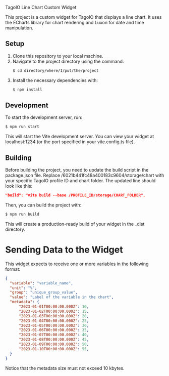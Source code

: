  TagoIO Line Chart Custom Widget

 This project is a custom widget for TagoIO that displays a line chart. It uses the ECharts library for chart rendering and Luxon for date and time manipulation.
 
 ## Setup
 
 1. Clone this repository to your local machine.
 2. Navigate to the project directory using the command:
    ```sh
    $ cd directory/where/I/put/the/project
    ```
 3. Install the necessary dependencies with:
    ```sh
    $ npm install
    ```
 
 ## Development
 
 To start the development server, run:
 ```sh
 $ npm run start
 ```
 This will start the Vite development server. You can view your widget at localhost:1234 (or the port specified in your vite.config.ts file).
 
 ## Building
 
 Before building the project, you need to update the build script in the package.json file. Replace /6021b441fc48a400183c9604/storage/chart with your specific TagoIO profile ID and chart folder. The updated line should look like this:
 
 ```json
 "build": "vite build --base /PROFILE_ID/storage/CHART_FOLDER",
 ```
 
 Then, you can build the project with:
 ```sh
 $ npm run build
 ```
 This will create a production-ready build of your widget in the _dist directory.
 
 # Sending Data to the Widget
 This widget expects to receive one or more variables in the following format:
  ```json
  {
    "variable": "variable_name",
    "unit": "%",
    "group": "unique_group_value",
    "value": "Label of the variable in the chart",
    "metadata": {
        "2023-01-01T00:00:00.000Z": 10,
        "2023-01-02T00:00:00.000Z": 15,
        "2023-01-03T00:00:00.000Z": 20,
        "2023-01-04T00:00:00.000Z": 25,
        "2023-01-05T00:00:00.000Z": 30,
        "2023-01-06T00:00:00.000Z": 35,
        "2023-01-07T00:00:00.000Z": 40,
        "2023-01-08T00:00:00.000Z": 45,
        "2023-01-09T00:00:00.000Z": 50,
        "2023-01-10T00:00:00.000Z": 55,
    }
  }
  ```
Notice that the metadata size must not exceed 10 kbytes.
